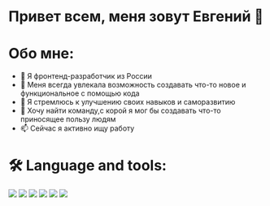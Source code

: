 # Привет всем, меня зовут Евгений 👋

# Обо мне:

- 🔭 Я фронтенд-разработчик из России
- 🌱 Меня всегда увлекала возможность создавать что-то новое и функциональное с помощью кода
- 🤔 Я стремлюсь к улучшению своих навыков и саморазвитию
- 👯 Хочу найти команду,с корой я мог бы создавать что-то приносящее пользу людям
- 📫 Сейчас я активно ищу работу
 
# 🛠 Language and tools:

<img src="https://img.shields.io/badge/javascript-black?style=for-the-badge&logo=JavaScript&logoColor=white"/> <img src="https://img.shields.io/badge/html5-black?style=for-the-badge&logo=html5&logoColor=white"/> <img src="https://img.shields.io/badge/react-black?style=for-the-badge&logo=React&logoColor=white"/> <img src="https://img.shields.io/badge/typescript-black?style=for-the-badge&logo=Typescript&logoColor=white"/> <img src="https://img.shields.io/badge/redux-black?style=for-the-badge&logo=redux&logoColor=white"/> <img src="https://img.shields.io/badge/css3-black?style=for-the-badge&logo=css3&logoColor=white"/>
